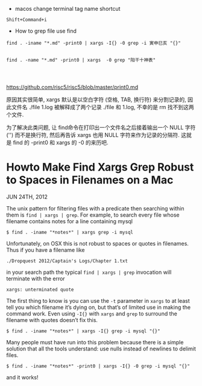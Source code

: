 * macos change terminal tag name shortcut

```shell 
Shift+Command+i
```

* How to grep file use find

```shell
find . -iname "*.md" -print0 | xargs -I{} -0 grep -i 寅申巳亥 "{}"


find . -name "*.md" -print0 | xargs  -0 grep "阳干十神表"




```
https://github.com/risc5/risc5/blob/master/print0.md

原因其实很简单, xargs 默认是以空白字符 (空格, TAB, 换行符) 来分割记录的, 因此文件名 ./file 1.log 被解释成了两个记录 ./file 和 1.log, 不幸的是 rm 找不到这两个文件.

为了解决此类问题, 让 find命令在打印出一个文件名之后接着输出一个 NULL 字符 ('') 而不是换行符, 然后再告诉 xargs 也用 NULL 字符来作为记录的分隔符. 这就是 find 的 -print0 和 xargs 的 -0 的来历吧.






# Howto Make Find Xargs Grep Robust to Spaces in Filenames on a Mac

JUN 24TH, 2012

The unix pattern for filtering files with a predicate then searching within them is `find | xargs | grep`. For example, to search every file whose filename contains notes for a line containing mysql



```
$ find . -iname "*notes*" | xargs grep -i mysql 
```

Unfortunately, on OSX this is not robust to spaces or quotes in filenames. Thus if you have a filename like



```
./Dropquest 2012/Captain's Logs/Chapter 1.txt 
```

in your search path the typical `find | xargs | grep` invocation will terminate with the error



```
xargs: unterminated quote 
```

The first thing to know is you can use the `-t` parameter in `xargs` to at least tell you which filename it’s dying on, but that’s of limited use in making the command work. Even using `-I{}` with `xargs` and `grep` to surround the filename with quotes doesn’t fix this.



```
$ find . -iname "*notes*" | xargs -I{} grep -i mysql "{}" 
```

Many people must have run into this problem because there is a simple solution that all the tools understand: use nulls instead of newlines to delimit files.



```
$ find . -iname "*notes*" -print0 | xargs -I{} -0 grep -i mysql "{}" 
```

and it works!
